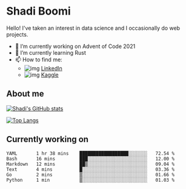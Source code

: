 # Shadi Boomi

Hello! I've taken an interest in data science and I occasionally do web projects.

- 🔭 I’m currently working on Advent of Code 2021
- 🌱 I’m currently learning Rust
- 📫 How to find me: 
  - ![img](https://www.linkedin.com/favicon.ico) [LinkedIn](https://www.linkedin.com/in/shadiboomi/)
  - ![img](https://www.kaggle.com/static/images/favicon.ico) [Kaggle](https://www.kaggle.com/sboomi)

##  About me

[![Shadi's GitHub stats](https://github-readme-stats.vercel.app/api?username=sboomi&show_icons=true&theme=radical)](https://github.com/anuraghazra/github-readme-stats)

[![Top Langs](https://github-readme-stats.vercel.app/api/top-langs/?username=sboomi&layout=compact&theme=default)](https://github.com/anuraghazra/github-readme-stats)

## Currently working on

<!--START_SECTION:waka-->

```text
YAML       1 hr 38 mins    ██████████████████░░░░░░░   72.54 %
Bash       16 mins         ███░░░░░░░░░░░░░░░░░░░░░░   12.00 %
Markdown   12 mins         ██▒░░░░░░░░░░░░░░░░░░░░░░   09.04 %
Text       4 mins          █░░░░░░░░░░░░░░░░░░░░░░░░   03.36 %
Go         2 mins          ▒░░░░░░░░░░░░░░░░░░░░░░░░   01.66 %
Python     1 min           ▒░░░░░░░░░░░░░░░░░░░░░░░░   01.03 %
```

<!--END_SECTION:waka-->
